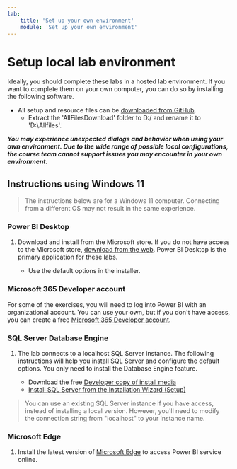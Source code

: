 ```yaml
---
lab:
    title: 'Set up your own environment'
    module: 'Set up your own environment'
---
```


# Setup local lab environment

Ideally, you should complete these labs in a hosted lab environment. If you want to complete them on your own computer, you can do so by installing the following software.

- All setup and resource files can be [downloaded from GitHub](https://github.com/MicrosoftLearning/PL-300-Microsoft-Power-BI-Data-Analyst/raw/Main/AllfilesDownload.zip).
  - Extract the 'AllFilesDownload' folder to D:/ and rename it to 'D:\Allfiles\'.

***You may experience unexpected dialogs and behavior when using your own environment. Due to the wide range of possible local configurations, the course team cannot support issues you may encounter in your own environment.***

## Instructions using Windows 11

> The instructions below are for a Windows 11 computer. Connecting from a different OS may not result in the same experience.

### Power BI Desktop

1. Download and install from the Microsoft store. If you do not have access to the Microsoft store, [download from the web](https://www.microsoft.com/download/details.aspx?id=58494). Power BI Desktop is the primary application for these labs.

    - Use the default options in the installer.

### Microsoft 365 Developer account

For some of the exercises, you will need to log into Power BI with an organizational account. You can use your own, but if you don't have access, you can create a free [Microsoft 365 Developer account](https://developer.microsoft.com/microsoft-365/dev-program).

### SQL Server Database Engine

1. The lab connects to a localhost SQL Server instance. The following instructions will help you install SQL Server and configure the default options. You only need to install the Database Engine feature.

    - Download the free [Developer copy of install media](https://www.microsoft.com/sql-server/sql-server-downloads?SilentAuth=1&f=255&MSPPError=-2147217396&rtc=1)
    - [Install SQL Server from the Installation Wizard (Setup)](https://learn.microsoft.com/sql/database-engine/install-windows/install-sql-server-from-the-installation-wizard-setup)

> You can use an existing SQL Server instance if you have access, instead of installing a local version. However, you'll need to modify the connection string from "localhost" to your instance name.

### Microsoft Edge

1. Install the latest version of [Microsoft Edge](https://microsoft.com/edge) to access Power BI service online.
